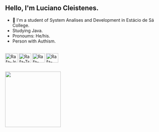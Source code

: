 ## Hello, I'm Luciano Cleistenes.

- 📖 I'm a student of System Analises and Development in Estácio de Sá College.
- Studying Java.
- Pronoums: He/his.
- Person with Authism.

<div style="display: inline_block"><br>
  <img align="center" alt="Rafa-Js" height="30" width="40" img src="https://cdn.jsdelivr.net/gh/devicons/devicon/icons/java/java-original.svg" />
  <img align="center" alt="Rafa-Ts" height="30" width="40" <img align="center" alt="Rafa-Ts" height="30" width="40" src="https://cdn.jsdelivr.net/gh/devicons/devicon/icons/javascript/javascript-original.svg" />
  <img align="center" alt="Rafa-React" height="30" width="40" src="https://cdn.jsdelivr.net/gh/devicons/devicon/icons/python/python-original.svg" />
  <img align="center" alt="Rafa-HTML" height="30" width="40"
</div>

##

<div>
  <a href="https://www.linkedin.com/in/luciano-cleistenes-b76366200/">
  <img height="180" src=https://github-readme-stats.vercel.app/api?username=Readme)](https://github.com/cleistenes/github-readme-stats/>
    <img height="180" src="https://github-readme-stats.vercel.app/api?username=Readme&show_icons=true&theme=dracula&include_all_commits=true&count_private=true/>
  
          
          
          
